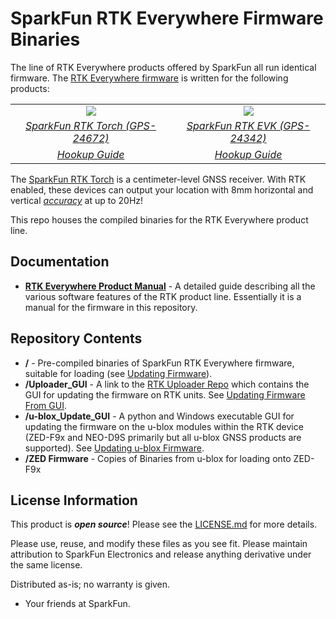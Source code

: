 SparkFun RTK Everywhere Firmware Binaries
===========================================================

The line of RTK Everywhere products offered by SparkFun all run identical firmware. The [RTK Everywhere firmware](https://github.com/sparkfun/SparkFun_RTK_Everywhere_Firmware) is written for the following products:

<table class="table table-hover table-striped table-bordered">
  <tr align="center">
   <td><a href="https://www.sparkfun.com/products/24672"><img src="https://cdn.sparkfun.com/r/455-455/assets/parts/2/4/9/9/7/GPS-24672-RTK-Torch-Featured2.jpg"></a></td>
   <td><a href="https://www.sparkfun.com/products/24342"><img src="https://cdn.sparkfun.com/r/455-455/assets/parts/2/4/7/0/6/24342-RTK-EVK-Action-6.jpg"></a></td>
     </tr>
  <tr align="center">
    <td><a href="https://www.sparkfun.com/products/24672"><i>SparkFun RTK Torch (GPS-24672)</i></a></td>
    <td><a href="https://www.sparkfun.com/products/24342"><i>SparkFun RTK EVK (GPS-24342)</i></a></td>
  </tr>
  <tr align="center">
    <td><a href="https://docs.sparkfun.com/SparkFun_RTK_Torch/"><i>Hookup Guide</i></a></td>
    <td><a href="https://docs.sparkfun.com/SparkFun_RTK_EVK/"><i>Hookup Guide</i></a></td>
  </tr>
</table>

The [SparkFun RTK Torch](https://www.sparkfun.com/products/24672) is a centimeter-level GNSS receiver. With RTK enabled, these devices can output your location with 8mm horizontal and vertical [*accuracy*](https://docs.sparkfun.com/SparkFun_RTK_Everywhere_Firmware/accuracy_verification/) at up to 20Hz!

This repo houses the compiled binaries for the RTK Everywhere product line. 

Documentation
--------------

* **[RTK Everywhere Product Manual](https://docs.sparkfun.com/SparkFun_RTK_Everywhere_Firmware/)** - A detailed guide describing all the various software features of the RTK product line. Essentially it is a manual for the firmware in this repository.

Repository Contents
-------------------

* **/** - Pre-compiled binaries of SparkFun RTK Everywhere firmware, suitable for loading (see [Updating Firmware](https://docs.sparkfun.com/SparkFun_RTK_Firmware/firmware_update/)). 
* **/Uploader_GUI** - A link to the [RTK Uploader Repo](https://github.com/sparkfun/SparkFun_RTK_Firmware_Uploader) which contains the GUI for updating the firmware on RTK units. See [Updating Firmware From GUI](https://docs.sparkfun.com/SparkFun_RTK_Firmware/firmware_update/#updating-firmware-using-windows-gui).
* **/u-blox_Update_GUI** - A python and Windows executable GUI for updating the firmware on the u-blox modules within the RTK device (ZED-F9x and NEO-D9S primarily but all u-blox GNSS products are supported). See [Updating u-blox Firmware](https://docs.sparkfun.com/SparkFun_RTK_Firmware/firmware_update/#updating-u-blox-firmware).
* **/ZED Firmware** - Copies of Binaries from u-blox for loading onto ZED-F9x

License Information
-------------------

This product is _**open source**_!  Please see the [LICENSE.md](./LICENSE.md) for more details.

Please use, reuse, and modify these files as you see fit. Please maintain attribution to SparkFun Electronics and release anything derivative under the same license.

Distributed as-is; no warranty is given.

- Your friends at SparkFun.
